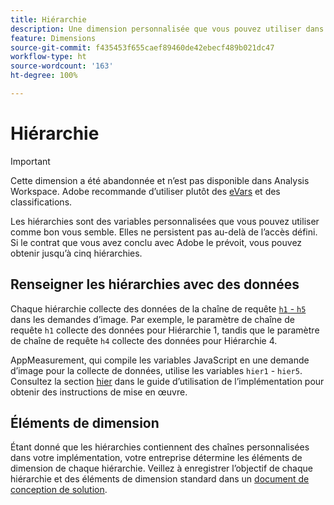 ```yaml
---
title: Hiérarchie
description: Une dimension personnalisée que vous pouvez utiliser dans les rapports.
feature: Dimensions
source-git-commit: f435453f655caef89460de42ebecf489b021dc47
workflow-type: ht
source-wordcount: '163'
ht-degree: 100%

---
```


# Hiérarchie

>[!IMPORTANT]
>
>Cette dimension a été abandonnée et n’est pas disponible dans Analysis Workspace. Adobe recommande d’utiliser plutôt des [eVars](evar.md) et des classifications.

Les hiérarchies sont des variables personnalisées que vous pouvez utiliser comme bon vous semble. Elles ne persistent pas au-delà de l’accès défini. Si le contrat que vous avez conclu avec Adobe le prévoit, vous pouvez obtenir jusqu’à cinq hiérarchies.

## Renseigner les hiérarchies avec des données

Chaque hiérarchie collecte des données de la chaîne de requête [`h1` - `h5` ](/help/implement/validate/query-parameters.md) dans les demandes d’image. Par exemple, le paramètre de chaîne de requête `h1` collecte des données pour Hiérarchie 1, tandis que le paramètre de chaîne de requête `h4` collecte des données pour Hiérarchie 4.

AppMeasurement, qui compile les variables JavaScript en une demande d’image pour la collecte de données, utilise les variables `hier1` - `hier5`. Consultez la section [hier](/help/implement/vars/page-vars/hier.md) dans le guide d’utilisation de l’implémentation pour obtenir des instructions de mise en œuvre.

## Éléments de dimension

Étant donné que les hiérarchies contiennent des chaînes personnalisées dans votre implémentation, votre entreprise détermine les éléments de dimension de chaque hiérarchie. Veillez à enregistrer l’objectif de chaque hiérarchie et des éléments de dimension standard dans un [document de conception de solution](/help/implement/prepare/solution-design.md).
